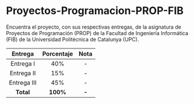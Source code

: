# Proyectos-Programacion-PROP-FIB
Encuentra el proyecto, con sus respectivas entregas, de la asignatura de Proyectos de Programación (PROP) de la Facultad de Ingeniería Informática (FIB) de la Universidad Politécnica de Catalunya (UPC).


| Entrega     | Porcentaje | Nota  |
| :---------: | :--------: | :---: |
| Entrega I   |    40%     |   -   |
| Entrega II  |    15%     |   -   |
| Entrega III |    45%     |   -   |
|  **Total**  |  **100%**  | **-** |
